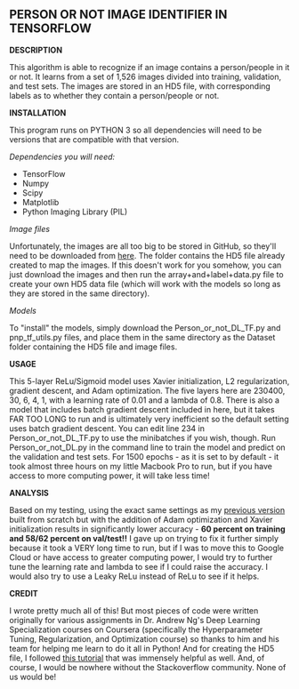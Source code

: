 ## PERSON OR NOT IMAGE IDENTIFIER IN TENSORFLOW

**DESCRIPTION** 

This algorithm is able to recognize if an image contains a person/people in it or not. It learns from a set of 1,526 images divided into training, validation, and test sets. The images are stored in an HD5 file, with corresponding labels as to whether they contain a person/people or not.

**INSTALLATION**

This program runs on PYTHON 3 so all dependencies will need to be versions that are compatible with that version.

*Dependencies you will need:*

- TensorFlow
- Numpy
- Scipy
- Matplotlib
- Python Imaging Library (PIL)

*Image files*

Unfortunately, the images are all too big to be stored in GitHub, so they'll need to be downloaded from [here](https://www.dropbox.com/s/ebnuk1nmibvcs7s/Dataset.zip?dl=0). The folder contains the HD5 file already created to map the images. If this doesn't work for you somehow, you can just download the images and then run the array+and+label+data.py file to create your own HD5 data file (which will work with the models so long as they are stored in the same directory).

*Models*

To "install" the models, simply download the Person_or_not_DL_TF.py and pnp_tf_utils.py files, and place them in the same directory as the Dataset folder containing the HD5 file and image files.

**USAGE**

This 5-layer ReLu/Sigmoid model uses Xavier initialization, L2 regularization, gradient descent, and Adam optimization. The five layers here are 230400, 30, 6, 4, 1, with a learning rate of 0.01 and a lambda of 0.8. There is also a model that includes batch gradient descent included in here, but it takes FAR TOO LONG to run and is ultimately very inefficient so the default setting uses batch gradient descent. You can edit line 234 in Person_or_not_DL_TF.py to use the minibatches if you wish, though. Run Person_or_not_DL.py in the command line to train the model and predict on the validation and test sets. For 1500 epochs - as it is set to by default - it took almost three hours on my little Macbook Pro to run, but if you have access to more computing power, it will take less time!

**ANALYSIS**

Based on my testing, using the exact same settings as my [previous version](https://github.com/priyankaincode/Person-Image-Classifier-NN) built from scratch but with the addition of Adam optimization and Xavier initialization results in significantly lower accuracy - **60 percent on training and 58/62 percent on val/test!!** I gave up on trying to fix it further simply because it took a VERY long time to run, but if I was to move this to Google Cloud or have access to greater computing power, I would try to further tune the learning rate and lambda to see if I could raise the accuracy. I would also try to use a Leaky ReLu instead of ReLu to see if it helps.

**CREDIT**

I wrote pretty much all of this! But most pieces of code were written originally for various assignments in Dr. Andrew Ng's Deep Learning Specialization courses on Coursera (specifically the Hyperparameter Tuning, Regularization, and Optimization course) so thanks to him and his team for helping me learn to do it all in Python! And for creating the HD5 file, I followed [this tutorial](http://machinelearninguru.com/deep_learning/data_preparation/hdf5/hdf5.html) that was immensely helpful as well. And, of course, I would be nowhere without the Stackoverflow community. None of us would be!
